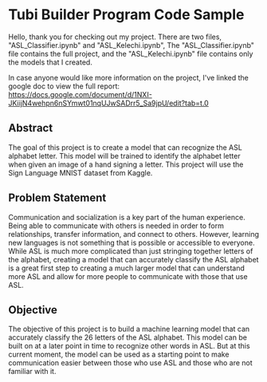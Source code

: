 # Tubi Builder Program Code Sample
Hello, thank you for checking out my project. There are two files, "ASL_Classifier.ipynb" and "ASL_Kelechi.ipynb", The "ASL_Classifier.ipynb" file contains the full project, and the "ASL_Kelechi.ipynb" file contains only the models that I created.

In case anyone would like more information on the project, I've linked the google doc to view the full report: https://docs.google.com/document/d/1NXI-JKiijN4wehpn6nSYmwt01nqUJwSADrr5_Sa9jpU/edit?tab=t.0

## Abstract
The goal of this project is to create a model that can recognize the ASL alphabet letter. This model will be trained to identify the alphabet letter when given an image of a hand signing a letter. This project will use the Sign Language MNIST dataset from Kaggle.

## Problem Statement
Communication and socialization is a key part of the human experience. Being able to communicate with others is needed in order to form relationships, transfer information, and connect to others. However, learning new languages is not something that is possible or accessible to everyone. While ASL is much more complicated than just stringing together letters of the alphabet, creating a model that can accurately classify the ASL alphabet is a great first step to creating a much larger model that can understand more ASL and allow for more people to communicate with those that use ASL.

## Objective
The objective of this project is to build a machine learning model that can accurately classify the 26 letters of the ASL alphabet. This model can be built on at a later point in time to recognize other words in ASL. But at this current moment, the model can be used as a starting point to make communication easier between those who use ASL and those who are not familiar with it.
